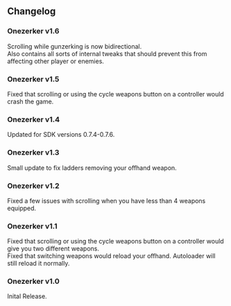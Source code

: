 ## Changelog

### Onezerker v1.6
Scrolling while gunzerking is now bidirectional.    
Also contains all sorts of internal tweaks that should prevent this from affecting other player or enemies.

### Onezerker v1.5
Fixed that scrolling or using the cycle weapons button on a controller would crash the game.

### Onezerker v1.4
Updated for SDK versions 0.7.4-0.7.6.

### Onezerker v1.3
Small update to fix ladders removing your offhand weapon.

### Onezerker v1.2
Fixed a few issues with scrolling when you have less than 4 weapons equipped.

### Onezerker v1.1
Fixed that scrolling or using the cycle weapons button on a controller would give you two different weapons.    
Fixed that switching weapons would reload your offhand. Autoloader will still reload it normally.

### Onezerker v1.0
Inital Release.
